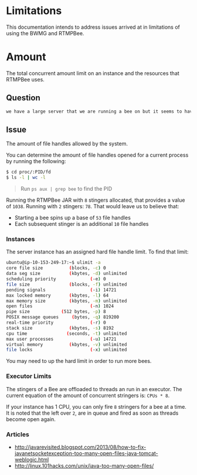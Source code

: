# Limitations
This documentation intends to address issues arrived at in limitations of using the BWMG and RTMPBee.

# Amount
The total concurrent amount limit on an instance and the resources that RTMPBee uses.

## Question
```sh
we have a large server that we are running a bee on but it seems to have problems when we go over 100 connection the error seems to be related to Too many open files do you know what is causing this or how to get around it?```
```

## Issue
The amount of file handles allowed by the system.

You can determine the amount of file handles opened for a current process by running the following:

```sh
$ cd proc/:PID/fd
$ ls -l | wc -l
```

> Run `ps aux | grep bee` to find the PID

Running the RTMPBee JAR with `8` stingers allocated, that provides a value of `1038`. Running with `2` stingers: `78`. That would leave us to believe that:

* Starting a bee spins up a base of `53` file handles
* Each subsequent stinger is an additional `10` file handles

### Instances
The server instance has an assigned hard file handle limit. To find that limit:

```sh
ubuntu@ip-10-153-249-17:~$ ulimit -a
core file size          (blocks, -c) 0
data seg size           (kbytes, -d) unlimited
scheduling priority             (-e) 0
file size               (blocks, -f) unlimited
pending signals                 (-i) 14721
max locked memory       (kbytes, -l) 64
max memory size         (kbytes, -m) unlimited
open files                      (-n) 1024
pipe size            (512 bytes, -p) 8
POSIX message queues     (bytes, -q) 819200
real-time priority              (-r) 0
stack size              (kbytes, -s) 8192
cpu time               (seconds, -t) unlimited
max user processes              (-u) 14721
virtual memory          (kbytes, -v) unlimited
file locks                      (-x) unlimited
```

You may need to up the hard limit in order to run more bees.

### Executor Limits
The stingers of a Bee are offloaded to threads an run in an executor. The current equation of the amount of concurrent stringers is: `CPUs * 8`.

If your instance has 1 CPU, you can only fire `8` stringers for a bee at a time. It is noted that the left over `2`, are in queue and fired as soon as threads become open again.

### Articles
* http://javarevisited.blogspot.com/2013/08/how-to-fix-javanetsocketexception-too-many-open-files-java-tomcat-weblogic.html
* http://linux.101hacks.com/unix/java-too-many-open-files/


